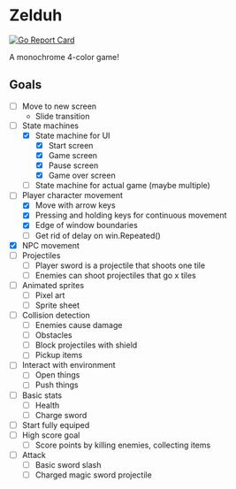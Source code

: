 # Zelduh

[![Go Report Card](https://goreportcard.com/badge/github.com/miketmoore/zelduh)](https://goreportcard.com/report/github.com/miketmoore/zelduh)

A monochrome 4-color game!

## Goals

- [ ] Move to new screen
    - Slide transition
- [ ] State machines
    - [x] State machine for UI
        - [x] Start screen
        - [x] Game screen
        - [x] Pause screen
        - [x] Game over screen
    - [ ] State machine for actual game (maybe multiple)
- [ ] Player character movement
    - [x] Move with arrow keys
    - [x] Pressing and holding keys for continuous movement
    - [x] Edge of window boundaries
    - [ ] Get rid of delay on win.Repeated()
- [x] NPC movement
- [ ] Projectiles
    - [ ] Player sword is a projectile that shoots one tile 
    - [ ] Enemies can shoot projectiles that go x tiles
- [ ] Animated sprites
    - [ ] Pixel art
    - [ ] Sprite sheet
- [ ] Collision detection
    - [ ] Enemies cause damage
    - [ ] Obstacles
    - [ ] Block projectiles with shield
    - [ ] Pickup items
- [ ] Interact with environment
    - [ ] Open things
    - [ ] Push things
- [ ] Basic stats
    - [ ] Health
    - [ ] Charge sword
- [ ] Start fully equiped
- [ ] High score goal
    - [ ] Score points by killing enemies, collecting items
- [ ] Attack
    - [ ] Basic sword slash
    - [ ] Charged magic sword projectile
